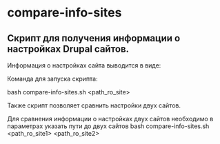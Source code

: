 # compare-info-sites
## Скрипт для получения информации о настройках Drupal сайтов.

Информация о настройках сайта выводится в виде:
<solr core> <db name> <cache default class> <memcached key prefix> <base url>


Команда для запуска скрипта:

bash compare-info-sites.sh <path_ro_site>

Также скрипт позволяет сравнить настройки двух сайтов.

Для сравнения информации о настройках двух сайтов необходимо в параметрах указать пути до двух сайтов
bash compare-info-sites.sh <path_ro_site1> <path_ro_site2>
